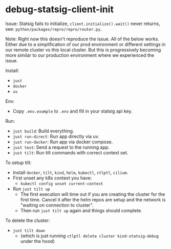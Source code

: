 # debug-statsig-client-init

Issue: Statsig fails to initialize, `client.initialize().wait()` never returns,
see: `python/packages/repro/repro/router.py`.

Note: Right now this doesn't reproduce the issue. All of the below works. Either
due to a simplification of our prod environment or different settings in our
remote cluster vs this local cluster. But this is progressively becoming more
similar to our production environment where we experienced the issue.

Install:

- `just`
- `docker`
- `uv`

Env:

- Copy `.env.example` to `.env` and fill in your statsig api key.

Run:

- `just build`: Build everything.
- `just run-direct`: Run app directly via uv.
- `just run-docker`: Run app via docker compose.
- `just test`: Send a request to the running app.
- `just tilt`: Run tilt commands with correct context set.

To setup tilt:

- Install `docker`, `tilt`, `kind`, `helm`, `kubectl`, `ctlptl`, `cilium`.
- First unset any k8s context you have:
  - `kubectl config unset current-context`
- Run `just tilt up`
  - The first execution will time out if you are creating the cluster for the
    first time. Cancel it after the helm repos are setup and the network is
    "waiting on connection to cluster".
  - Then run `just tilt up` again and things should complete.

To delete the cluster:

- `just tilt down`
  - (which is just running `ctlptl delete cluster kind-statsig-debug` under the hood)
